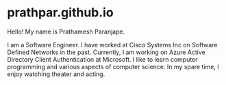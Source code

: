 # prathpar.github.io

Hello! My name is Prathamesh Paranjape. 

I am a Software Engineer. 
I have worked at Cisco Systems Inc on Software Defined Networks in the past. 
Currently, I am working on Azure Active Directory Client Authentication at Microsoft.
I like to learn computer programming and various aspects of computer science.
In my spare time, I enjoy watching theater and acting.

